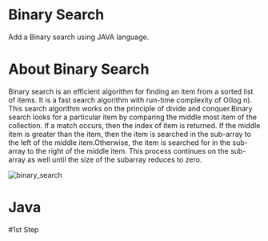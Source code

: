 # Binary Search
Add a Binary search using JAVA language.

# About Binary Search
Binary search is an efficient algorithm for finding an item from a sorted list of items. It is a fast search algorithm with run-time complexity of Ο(log n). 
This search algorithm works on the principle of divide and conquer.Binary search looks for a particular item by comparing the middle most item of the collection.
If a match occurs, then the index of item is returned. If the middle item is greater than the item, then the item is searched in the sub-array to the left of the
middle item.Otherwise, the item is searched for in the sub-array to the right of the middle item. This process continues on the sub-array as well until the size of the 
subarray reduces to zero.

![binary_search](https://user-images.githubusercontent.com/35636662/141840094-727d4504-636e-48b3-895d-8a17c94427e5.gif)
 
# Java
    
   #1st Step     
